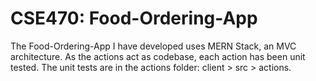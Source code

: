 # CSE470: Food-Ordering-App
The Food-Ordering-App I have developed uses MERN Stack, an MVC architecture. As the actions act as codebase, each action has been unit tested. The unit tests are in the actions folder: client > src > actions.

